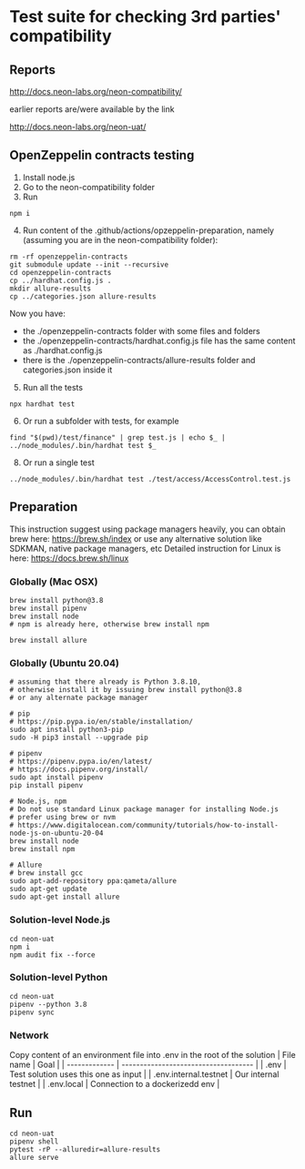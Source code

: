 # Test suite for checking 3rd parties' compatibility
## Reports
http://docs.neon-labs.org/neon-compatibility/

earlier reports are/were available by the link

http://docs.neon-labs.org/neon-uat/

## OpenZeppelin contracts testing
1. Install node.js
2. Go to the neon-compatibility folder
3. Run
```
npm i
```
4. Run content of the .github/actions/opzeppelin-preparation, namely (assuming you are in the neon-compatibility folder):
```
rm -rf openzeppelin-contracts
git submodule update --init --recursive
cd openzeppelin-contracts
cp ../hardhat.config.js .
mkdir allure-results
cp ../categories.json allure-results
```
Now you have:
- the ./openzeppelin-contracts folder with some files and folders
- the ./openzeppelin-contracts/hardhat.config.js file has the same content as ./hardhat.config.js
- there is the ./openzeppelin-contracts/allure-results folder and categories.json inside it
5. Run all the tests
```
npx hardhat test
```
6. Or run a subfolder with tests, for example
```
find "$(pwd)/test/finance" | grep test.js | echo $_ | ../node_modules/.bin/hardhat test $_
```
8. Or run a single test
```
../node_modules/.bin/hardhat test ./test/access/AccessControl.test.js
```

## Preparation

This instruction suggest using package managers heavily, you can obtain brew here:
https://brew.sh/index
or use any alternative solution like SDKMAN, native package managers, etc
Detailed instruction for Linux is here: https://docs.brew.sh/linux

### Globally (Mac OSX)
```
brew install python@3.8
brew install pipenv
brew install node
# npm is already here, otherwise brew install npm

brew install allure
```

### Globally (Ubuntu 20.04)
```
# assuming that there already is Python 3.8.10,
# otherwise install it by issuing brew install python@3.8
# or any alternate package manager

# pip
# https://pip.pypa.io/en/stable/installation/
sudo apt install python3-pip
sudo -H pip3 install --upgrade pip

# pipenv
# https://pipenv.pypa.io/en/latest/
# https://docs.pipenv.org/install/
sudo apt install pipenv
pip install pipenv

# Node.js, npm
# Do not use standard Linux package manager for installing Node.js
# prefer using brew or nvm
# https://www.digitalocean.com/community/tutorials/how-to-install-node-js-on-ubuntu-20-04
brew install node
brew install npm

# Allure
# brew install gcc
sudo apt-add-repository ppa:qameta/allure
sudo apt-get update
sudo apt-get install allure
```

### Solution-level Node.js
```
cd neon-uat
npm i
npm audit fix --force
```
### Solution-level Python
```
cd neon-uat
pipenv --python 3.8
pipenv sync
```

### Network
Copy content of an environment file into .env in the root of the solution
| File name     | Goal                                 |
| ------------- | ------------------------------------ |
| .env          | Test solution uses this one as input |
| .env.internal.testnet  | Our internal testnet        |
| .env.local   | Connection to a dockerizedd env       |

## Run
```
cd neon-uat
pipenv shell
pytest -rP --alluredir=allure-results
allure serve
```
